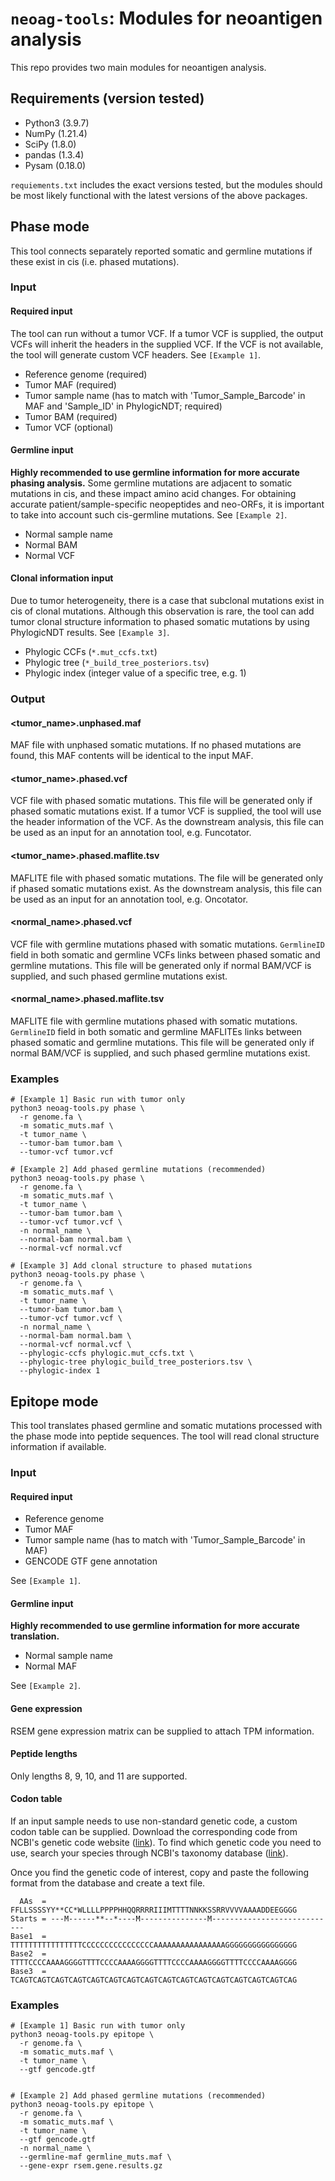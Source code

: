 # `neoag-tools`: Modules for neoantigen analysis

This repo provides two main modules for neoantigen analysis.

## Requirements (version tested)
 - Python3 (3.9.7)
 - NumPy (1.21.4)
 - SciPy (1.8.0)
 - pandas (1.3.4)
 - Pysam (0.18.0)

`requiements.txt` includes the exact versions tested, but
the modules should be most likely functional with the latest
versions of the above packages.

## Phase mode

This tool connects separately reported somatic and germline
mutations if these exist in cis (i.e. phased mutations).

### Input

#### Required input

The tool can run without a tumor VCF. If a tumor VCF is supplied,
the output VCFs will inherit the headers in the supplied VCF.
If the VCF is not available, the tool will generate custom VCF headers.
See `[Example 1]`.

 - Reference genome (required)
 - Tumor MAF (required)
 - Tumor sample name (has to match with 'Tumor_Sample_Barcode' in MAF and 'Sample_ID' in PhylogicNDT; required)
 - Tumor BAM (required)
 - Tumor VCF (optional)

#### Germline input

**Highly recommended to use germline information for more accurate phasing analysis.**
Some germline mutations are adjacent to somatic mutations in cis, and
these impact amino acid changes. For obtaining accurate patient/sample-specific
neopeptides and neo-ORFs, it is important to take into account such
cis-germline mutations. See `[Example 2]`.

 - Normal sample name
 - Normal BAM
 - Normal VCF

#### Clonal information input

Due to tumor heterogeneity, there is a case that subclonal mutations
exist in cis of clonal mutations. Although this observation is rare,
the tool can add tumor clonal structure information to phased somatic
mutations by using PhylogicNDT results. See `[Example 3]`.

 - Phylogic CCFs (`*.mut_ccfs.txt`)
 - Phylogic tree (`*_build_tree_posteriors.tsv`)
 - Phylogic index (integer value of a specific tree, e.g. 1)


### Output

#### <tumor_name>.unphased.maf

MAF file with unphased somatic mutations. If no phased mutations are
found, this MAF contents will be identical to the input MAF.

#### <tumor_name>.phased.vcf

VCF file with phased somatic mutations. This file will be generated
only if phased somatic mutations exist. If a tumor VCF is supplied,
the tool will use the header information of the VCF. As the downstream
analysis, this file can be used as an input for an annotation tool, e.g.
Funcotator.

#### <tumor_name>.phased.maflite.tsv

MAFLITE file with phased somatic mutations. The file will be generated
only if phased somatic mutations exist. As the downstream analysis,
this file can be used as an input for an annotation tool, e.g.
Oncotator.


#### <normal_name>.phased.vcf

VCF file with germline mutations phased with somatic mutations.
`GermlineID` field in both somatic and germline VCFs links
between phased somatic and germline mutations. This file
will be generated only if normal BAM/VCF is supplied, and
such phased germline mutations exist.

#### <normal_name>.phased.maflite.tsv
 
MAFLITE file with germline mutations phased with somatic mutations.
`GermlineID` field in both somatic and germline MAFLITEs links
between phased somatic and germline mutations. This file
will be generated only if normal BAM/VCF is supplied, and
such phased germline mutations exist.


### Examples


```shell
# [Example 1] Basic run with tumor only
python3 neoag-tools.py phase \
  -r genome.fa \
  -m somatic_muts.maf \
  -t tumor_name \
  --tumor-bam tumor.bam \
  --tumor-vcf tumor.vcf

# [Example 2] Add phased germline mutations (recommended)
python3 neoag-tools.py phase \
  -r genome.fa \
  -m somatic_muts.maf \
  -t tumor_name \
  --tumor-bam tumor.bam \
  --tumor-vcf tumor.vcf \
  -n normal_name \
  --normal-bam normal.bam \
  --normal-vcf normal.vcf

# [Example 3] Add clonal structure to phased mutations
python3 neoag-tools.py phase \
  -r genome.fa \
  -m somatic_muts.maf \
  -t tumor_name \
  --tumor-bam tumor.bam \
  --tumor-vcf tumor.vcf \
  -n normal_name \
  --normal-bam normal.bam \
  --normal-vcf normal.vcf \
  --phylogic-ccfs phylogic.mut_ccfs.txt \
  --phylogic-tree phylogic_build_tree_posteriors.tsv \
  --phylogic-index 1
```


## Epitope mode

This tool translates phased germline and somatic mutations
processed with the phase mode into peptide sequences.
The tool will read clonal structure information if available.

### Input

#### Required input

  - Reference genome
  - Tumor MAF
  - Tumor sample name (has to match with 'Tumor_Sample_Barcode' in MAF)
  - GENCODE GTF gene annotation

See `[Example 1]`.

#### Germline input

**Highly recommended to use germline information for more accurate translation.**

 - Normal sample name
 - Normal MAF

See `[Example 2]`.

#### Gene expression

RSEM gene expression matrix can be supplied to attach TPM information.

#### Peptide lengths

Only lengths 8, 9, 10, and 11 are supported.

#### Codon table

If an input sample needs to use non-standard genetic code, a custom
codon table can be supplied. Download the corresponding code from
NCBI's genetic code website
([link](https://www.ncbi.nlm.nih.gov/Taxonomy/Utils/wprintgc.cgi)).
To find which genetic code you need to use, search your species
through NCBI's taxonomy database
([link](https://www.ncbi.nlm.nih.gov/Taxonomy/Browser/wwwtax.cgi)).

Once you find the genetic code of interest, copy and paste the
following format from the database and create a text file.

```
  AAs  = FFLLSSSSYY**CC*WLLLLPPPPHHQQRRRRIIIMTTTTNNKKSSRRVVVVAAAADDEEGGGG
Starts = ---M------**--*----M---------------M----------------------------
Base1  = TTTTTTTTTTTTTTTTCCCCCCCCCCCCCCCCAAAAAAAAAAAAAAAAGGGGGGGGGGGGGGGG
Base2  = TTTTCCCCAAAAGGGGTTTTCCCCAAAAGGGGTTTTCCCCAAAAGGGGTTTTCCCCAAAAGGGG
Base3  = TCAGTCAGTCAGTCAGTCAGTCAGTCAGTCAGTCAGTCAGTCAGTCAGTCAGTCAGTCAGTCAG
```

### Examples

```shell
# [Example 1] Basic run with tumor only
python3 neoag-tools.py epitope \
  -r genome.fa \
  -m somatic_muts.maf \
  -t tumor_name \
  --gtf gencode.gtf


# [Example 2] Add phased germline mutations (recommended)
python3 neoag-tools.py epitope \
  -r genome.fa \
  -m somatic_muts.maf \
  -t tumor_name \
  --gtf gencode.gtf
  -n normal_name \
  --germline-maf germline_muts.maf \
  --gene-expr rsem.gene.results.gz
```
